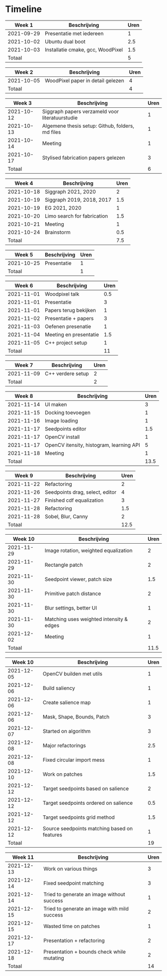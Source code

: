 # Timeline

| Week 1     | Beschrijving                      | Uren |
| ---------- | --------------------------------- | ---- |
| 2021-09-29 | Presentatie met iedereen          | 1    |
| 2021-10-02 | Ubuntu dual boot                  | 2.5  |
| 2021-10-03 | Installatie cmake, gcc, WoodPixel | 1.5  |
| Totaal     |                                   | 5    |

| Week 2     | Beschrijving                      | Uren |
| ---------- | --------------------------------- | ---- |
| 2021-10-05 | WoodPixel paper in detail gelezen | 4    |
| Totaal     |                                   | 4    |

| Week 3     | Beschrijving                                     | Uren |
| ---------- | ------------------------------------------------ | ---- |
| 2021-10-12 | Siggraph papers verzameld voor literatuurstudie  | 1    |
| 2021-10-13 | Algemene thesis setup: Github, folders, md files | 1    |
| 2021-10-14 | Meeting                                          | 1    |
| 2021-10-17 | Stylised fabrication papers gelezen              | 3    |
| Totaal     |                                                  | 6    |

| Week 4     | Beschrijving                | Uren |
| ---------- | --------------------------- | ---- |
| 2021-10-18 | Siggraph 2021, 2020         | 2    |
| 2021-10-19 | Siggraph 2019, 2018, 2017   | 1.5  |
| 2021-10-19 | EG 2021, 2020               | 1    |
| 2021-10-20 | Limo search for fabrication | 1.5  |
| 2021-10-21 | Meeting                     | 1    |
| 2021-10-24 | Brainstorm                  | 0.5  |
| Totaal     |                             | 7.5  | 

| Week 5     | Beschrijving | Uren |
| ---------- | ------------ | ---- |
| 2021-10-25 | Presentatie  | 1    |
| Totaal     |              | 1    |  

| Week 6     | Beschrijving           | Uren |
| ---------- | ---------------------- | ---- |
| 2021-11-01 | Woodpixel talk         | 0.5  |
| 2021-11-01 | Presentatie            | 3    |
| 2021-11-01 | Papers terug bekijken  | 1    |
| 2021-11-02 | Presentatie + papers   | 3    |
| 2021-11-03 | Oefenen presenatie     | 1    |
| 2021-11-04 | Meeting en presentatie | 1.5  |
| 2021-11-05 | C++ project setup      | 1    |
| Totaal     |                        | 11   | 

| Week 7     | Beschrijving      | Uren |
| ---------- | ----------------- | ---- |
| 2021-11-09 | C++ verdere setup | 2    |
| Totaal     |                   | 2    |

| Week 8     | Beschrijving                             | Uren |
| ---------- | ---------------------------------------- | ---- |
| 2021-11-14 | UI maken                                 | 3    |
| 2021-11-15 | Docking toevoegen                        | 1    |
| 2021-11-16 | Image loading                            | 1    |
| 2021-11-17 | Seedpoints editor                        | 1.5  |
| 2021-11-17 | OpenCV install                           | 1    |
| 2021-11-17 | OpenCV itensity, histogram, learning API | 5    |
| 2021-11-18 | Meeting                                  | 1    |
| Totaal     |                                          | 13.5 | 

| Week 9     | Beschrijving                    | Uren |
| ---------- | ------------------------------- | ---- |
| 2021-11-22 | Refactoring                     | 2    |
| 2021-11-26 | Seedpoints drag, select, editor | 4    |
| 2021-11-27 | Finished cdf equalization       | 3    |
| 2021-11-28 | Refactoring                     | 1.5  |
| 2021-11-28 | Sobel, Blur, Canny              | 2    |
| Totaal     |                                 | 12.5 |

| Week 10    | Beschrijving                             | Uren |
| ---------- | ---------------------------------------- | ---- |
| 2021-11-29 | Image rotation, weighted equalization    | 2    |
| 2021-11-29 | Rectangle patch                          | 2    |
| 2021-11-30 | Seedpoint viewer, patch size             | 1.5  |
| 2021-11-30 | Primitive patch distance                 | 2    |
| 2021-11-30 | Blur settings, better UI                 | 1    |
| 2021-11-30 | Matching uses weighted intensity & edges | 2    |
| 2021-12-02 | Meeting                                  | 1    |
| Totaal     |                                          | 11.5 | 

| Week 10    | Beschrijving                                 | Uren |
| ---------- | -------------------------------------------- | ---- |
| 2021-12-05 | OpenCV builden met utils                     | 1    |
| 2021-12-06 | Build saliency                               | 1    |
| 2021-12-06 | Create salience map                          | 1    |
| 2021-12-06 | Mask, Shape, Bounds, Patch                   | 3    |
| 2021-12-07 | Started on algorithm                         | 3    |
| 2021-12-08 | Major refactorings                           | 2.5  |
| 2021-12-08 | Fixed circular import mess                   | 1    |
| 2021-12-10 | Work on patches                              | 1.5  |
| 2021-12-12 | Target seedpoints based on salience          | 2    |
| 2021-12-12 | Target seedpoints ordered on salience        | 0.5  |
| 2021-12-12 | Target seedpoints grid method                | 1.5  |
| 2021-12-12 | Source seedpoints matching based on features | 1    |
| Totaal     |                                              | 19   | 

| Week 11    | Beschrijving                                 | Uren |
| ---------- | -------------------------------------------- | ---- |
| 2021-12-13 | Work on various things                       | 3    |
| 2021-12-14 | Fixed seedpoint matching                     | 3    |
| 2021-12-14 | Tried to generate an image without success   | 1    |
| 2021-12-15 | Tried to generate an image with mild success | 2    |
| 2021-12-15 | Wasted time on patches                       | 1    |
| 2021-12-17 | Presentation + refactoring                   | 2    |
| 2021-12-18 | Presentation + bounds check while mutating   | 2    |
| Totaal     |                                              | 14   | 
